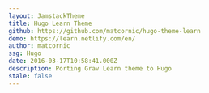 ```yaml
---
layout: JamstackTheme
title: Hugo Learn Theme
github: https://github.com/matcornic/hugo-theme-learn
demo: https://learn.netlify.com/en/
author: matcornic
ssg: Hugo
date: 2016-03-17T10:58:41.000Z
description: Porting Grav Learn theme to Hugo
stale: false
---
```


